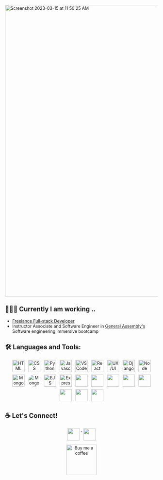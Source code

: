 <img width="960" alt="Screenshot 2023-03-15 at 11 50 25 AM" src="https://user-images.githubusercontent.com/97631462/225413194-eea90328-bf2a-4eae-8e39-f03a7bf080fb.png">


## 👩🏼‍💻 Currently I am working ..

- <a href="https://www.linkedin.com/in/anastasiiaasti/" >Freelance Full-stack Developer</a> 
- Instructor Associate and Software Engineer in <a href="https://generalassemb.ly/instructors/asti-shalymova/29260">General Assembly's</a> Software engineering immersive bootcamp


## 🛠 Languages and Tools:
<p align="center">
<img src="https://cdn.pixabay.com/photo/2017/08/05/11/16/logo-2582748_640.png" alt="HTML" height="40" style="vertical-align:center; margin:4px">
 <img src="https://cdn.pixabay.com/photo/2017/08/05/11/16/logo-2582747_1280.png" alt="CSS" height="40" style="vertical-align:center; margin:4px">
<img src="https://upload.wikimedia.org/wikipedia/commons/thumb/c/c3/Python-logo-notext.svg/1869px-Python-logo-notext.svg.png" alt="Python" height="40" style="vertical-align:center; margin:4px">
<img src="https://upload.wikimedia.org/wikipedia/commons/thumb/6/6a/JavaScript-logo.png/800px-JavaScript-logo.png" alt="Javascript" height="40" style="vertical-align:center; margin:4px">
<img src="https://code.visualstudio.com/assets/branding/app-icon.png" alt="VS Code" height="40" style="vertical-align:center; margin:4px">
<img src="https://icons-for-free.com/download-icon-logo+react+react+js+icon-1320184811840217251_512.png" alt="React" height="40" style="vertical-align:center; margin:4px">
<img src="https://www.ux-ui.net/ux/uploads/2017/03/ux-ui-logo.svg" alt="UX/UI" height="40" style="vertical-align:center; margin:4px">
 
<img src="https://youteam.io/blog/wp-content/uploads/2022/06/django-icon-0.png" alt="Django" height="40" style="vertical-align:center; margin:4px">
 
<img src="https://cdn-icons-png.flaticon.com/512/919/919825.png" alt="Node" height="40" style="vertical-align:center; margin:4px">
 <img src="https://www.svgrepo.com/show/331488/mongodb.svg" alt="MongoDB" height="40" style="vertical-align:center; margin:4px">
<img src="https://camo.githubusercontent.com/55c96f41fc5dba5af624827c4205fdb469978360e0554d081b71cab80d0b2e1d/687474703a2f2f7777772e6572696b61736c616e642e636f6d2f7374617469632f696d616765732f6d6f6e676f6f73652e706e67" alt="Mongoose" height="40" style="vertical-align:center; margin:4px; border-radius:50px">
<img src="https://pbs.twimg.com/profile_images/2199543684/ejs_400x400.png" alt="EJS" height="40" style="vertical-align:center; margin:4px">
<img src="https://upload.wikimedia.org/wikipedia/commons/thumb/8/88/Status_iucn_EX_icon.svg/480px-Status_iucn_EX_icon.svg.png" alt="Express" height="40" style="vertical-align:center; margin:4px">
<img src="https://upload.wikimedia.org/wikipedia/commons/thumb/2/29/Postgresql_elephant.svg/1985px-Postgresql_elephant.svg.png" alt="" height="40" style="vertical-align:center; margin:4px">
<img src="https://cdn-icons-png.flaticon.com/512/5968/5968672.png" alt="" height="40" style="vertical-align:center; margin:4px">
 <img src="https://upload.wikimedia.org/wikipedia/commons/thumb/d/d5/Tailwind_CSS_Logo.svg/1024px-Tailwind_CSS_Logo.svg.png" alt="" height="40" style="vertical-align:center; margin:4px">
<img src="https://git-scm.com/images/logos/downloads/Git-Icon-1788C.png" alt="" height="40" style="vertical-align:center; margin:4px">
 <img src="https://res.cloudinary.com/canonical/image/fetch/f_auto,q_auto,fl_sanitize,c_fill,w_200,h_200/https://api.charmhub.io/api/v1/media/download/charm_wuVM6bSMaCcCTWaqTfvyBRS5SqLVCVy1_icon_fde574967418afe93bb032808563e40e63606adb805113065acfa35010332164.png" alt="" height="40" style="vertical-align:center; margin:4px">
<img src="https://img.icons8.com/color/512/heroku.png" alt="" height="40" style="vertical-align:center; margin:4px">
  <img src="https://static-00.iconduck.com/assets.00/aws-icon-512x512-hniukvcn.png" alt="" height="40" style="vertical-align:center; margin:4px">
<img src="https://cdn.sanity.io/images/599r6htc/localized/46a76c802176eb17b04e12108de7e7e0f3736dc6-1024x1024.png?w=670&h=670&q=75&fit=max&auto=format" alt="" height="40" style="vertical-align:center; margin:4px">

</p>

## ☕️ Let's Connect!

<div align="center">
  <a href="https://www.linkedin.com/in/anastasiiaasti/">
  <img src="https://cdn-icons-png.flaticon.com/512/174/174857.png" alt="" height="40" style="vertical-align:top; margin:4px">
  </a>
  <a href="https://www.instagram.com/dj_astiramira/">
  <img src="https://seeklogo.com/images/I/instagram-logo-1494D6FE63-seeklogo.com.png" alt="" height="40" style="vertical-align:top; margin:4px">
  </a>
</div>

<div align="center">
  <a href="https://www.buymeacoffee.com/astii">
<img src="https://i.ytimg.com/vi/8LfPbnSPiVY/maxresdefault.jpg" alt="Buy me a coffee" height="100px" style="vertical-align:top; margin-top:10px">
    <a/>
</div>

<!--
**AnastasiiaAsti/AnastasiiaAsti** is a ✨ _special_ ✨ repository because its `README.md` (this file) appears on your GitHub profile.

Here are some ideas to get you started:

- 🔭 I’m currently working on ...
- 🌱 I’m currently learning ...
- 👯 I’m looking to collaborate on ...
- 🤔 I’m looking for help with ...
- 💬 Ask me about ...
- 📫 How to reach me: ...
- 😄 Pronouns: ...
- ⚡ Fun fact: ...
-->
<!--
```
const ASTI = {
  pronouns: 'she' | 'her',
  profession: ['full-stack developer', 'frontend developer', 'software engineer'],
  code: ['Javascript', 'Python', 'HTML', 'CSS'],
  skills: ['React', 'Node', ],
  techCommunities: {
                        coorganizer: "AfroPython",
                        speaker: "Latinity",
                        mentor: "EducaTRANSforma"
                      },
 challenge: "I am doing the #100DaysOfCode challenge focused on react and typescript"
}
```
-->
